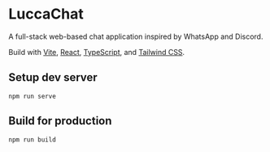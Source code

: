 # LuccaChat

A full-stack web-based chat application inspired by WhatsApp and Discord.

Build with [Vite](https://vitejs.dev/), [React](https://reactjs.org/), [TypeScript](https://www.typescriptlang.org/), and [Tailwind CSS](https://tailwindcss.com/).

## Setup dev server

```
npm run serve
```

## Build for production

```
npm run build
```